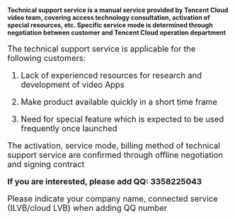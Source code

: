#### Technical support service is a manual service provided by Tencent Cloud video team, covering access technology consultation, activation of special resources, etc. Specific service mode is determined through negotiation between customer and Tencent Cloud operation department

<font size=4>

The technical support service is applicable for the following customers:
1. Lack of experienced resources for research and development of video Apps

2. Make product available quickly in a short time frame

3. Need for special feature which is expected to be used frequently once launched

The activation, service mode, billing method of technical support service are confirmed through offline negotiation and signing contract

**If you are interested, please add QQ: 3358225043**

Please indicate your company name, connected service (ILVB/cloud LVB) when adding QQ number
